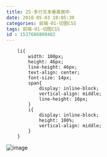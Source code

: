 ```yaml
---
title: 25-多行文本垂直居中
date: 2018-05-03 10:05:30
categories: 前端-01-切图CSS
tags: 前端-01-切图CSS
id : 1537686800482
---
```

```
	li{
		width: 100px;
		height: 46px;
		line-height: 46px;
		text-align: center;
		font-size: 14px;
		span{
			display: inline-block;
			vertical-align: middle;
			line-height: 16px;
		}
		i{
			display: inline-block;
			height: 100%;
			vertical-align: middle;
		}
	}
```
![image](https://img1.mukewang.com/5a0b0a56000107d512800720.jpg)